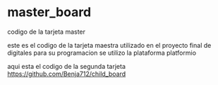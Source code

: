 # master_board
codigo de la tarjeta master

este es el codigo de la tarjeta maestra utilizado en el proyecto final de digitales
para su programacion se utilizo la plataforma platformio

aqui esta el codigo de la segunda tarjeta <https://github.com/Benja712/child_board>
